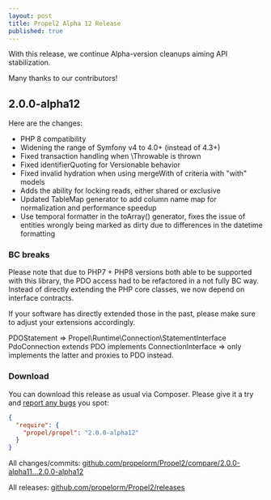 ```yaml
---
layout: post
title: Propel2 Alpha 12 Release
published: true
---
```


With this release, we continue Alpha-version cleanups aiming API stabilization.

Many thanks to our contributors!

<!-- more -->

## 2.0.0-alpha12

Here are the changes:

* PHP 8 compatibility
* Widening the range of Symfony v4 to 4.0+ (instead of 4.3+)
* Fixed transaction handling when \Throwable is thrown
* Fixed identifierQuoting for Versionable behavior
* Fixed invalid hydration when using mergeWith of criteria with "with" models
* Adds the ability for locking reads, either shared or exclusive
* Updated TableMap generator to add column name map for normalization and performance speedup
* Use temporal formatter in the toArray() generator, fixes the issue of entities wrongly being marked as dirty due to differences in the datetime formatting

### BC breaks

Please note that due to PHP7 + PHP8 versions both able to be supported with this library, the PDO access had to be refactored in a not fully BC way. Instead of directly extending the PHP core classes, we now depend on interface contracts.

If your software has directly extended those in the past, please make sure to adjust your extensions accordingly.

PDOStatement => Propel\Runtime\Connection\StatementInterface
PdoConnection extends PDO implements ConnectionInterface => only implements the latter and proxies to PDO instead.


### Download

You can download this release as usual via Composer. Please give it a try and [report any bugs](https://github.com/propelorm/Propel2/issues/new)
you spot:

```json
{
  "require": {
    "propel/propel": "2.0.0-alpha12"
  }
}
```

All changes/commits: [github.com/propelorm/Propel2/compare/2.0.0-alpha11...2.0.0-alpha12](https://github.com/propelorm/Propel2/compare/2.0.0-alpha11...2.0.0-alpha12)

All releases: [github.com/propelorm/Propel2/releases](https://github.com/propelorm/Propel2/releases)

